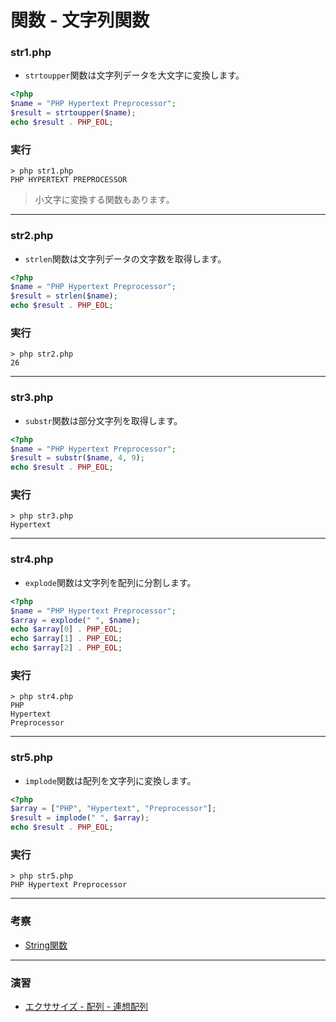 # 関数 - 文字列関数

### str1.php

+ `strtoupper`関数は文字列データを大文字に変換します。

```php
<?php
$name = "PHP Hypertext Preprocessor";
$result = strtoupper($name);
echo $result . PHP_EOL;
```

### 実行

```
> php str1.php
PHP HYPERTEXT PREPROCESSOR
```

> 小文字に変換する関数もあります。

---


### str2.php

+ `strlen`関数は文字列データの文字数を取得します。

```php
<?php
$name = "PHP Hypertext Preprocessor";
$result = strlen($name);
echo $result . PHP_EOL;
```

### 実行

```
> php str2.php
26
```

---


### str3.php

+ `substr`関数は部分文字列を取得します。

```php
<?php
$name = "PHP Hypertext Preprocessor";
$result = substr($name, 4, 9);
echo $result . PHP_EOL;
```

### 実行

```
> php str3.php
Hypertext
```

---

### str4.php

+ `explode`関数は文字列を配列に分割します。

```php
<?php
$name = "PHP Hypertext Preprocessor";
$array = explode(" ", $name);
echo $array[0] . PHP_EOL;
echo $array[1] . PHP_EOL;
echo $array[2] . PHP_EOL;
```

### 実行

```
> php str4.php
PHP
Hypertext
Preprocessor
```


---

### str5.php

+ `implode`関数は配列を文字列に変換します。

```php
<?php
$array = ["PHP", "Hypertext", "Preprocessor"];
$result = implode(" ", $array);
echo $result . PHP_EOL;
```

### 実行

```
> php str5.php
PHP Hypertext Preprocessor
```

---


### 考察

+ [String関数](https://www.php.net/manual/ja/ref.strings.php)

---

### 演習

+ [エクササイズ - 配列 - 連想配列](ex/08_php_ex.md)
